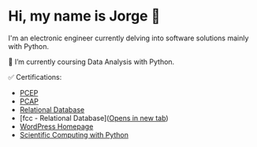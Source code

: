 # Hi, my name is Jorge 👋
I'm an electronic engineer currently delving into software solutions mainly with Python.   
   
🌱 I’m currently coursing Data Analysis with Python.   
   
✅ Certifications:
- [PCEP](https://www.credly.com/badges/a758342e-c48e-4a2c-90f9-228c90c9ff71/public_url)
- [PCAP](https://www.credly.com/badges/bc2341ab-e133-43e5-b260-03aa554f1601/public_url)
- [Relational Database](https://freecodecamp.org/certification/fccf2d338af-f832-43d3-839e-e21718c91b62/relational-database-v8)
- [fcc - Relational Database](<a href="[placeholder.com](https://freecodecamp.org/certification/fccf2d338af-f832-43d3-839e-e21718c91b62/relational-database-v8)" target="_blank">Opens in new tab</a>)
- <a href="https://www.WordPress.com" target="_blank">WordPress Homepage</a>
- [Scientific Computing with Python](https://www.freecodecamp.org/certification/fccf2d338af-f832-43d3-839e-e21718c91b62/scientific-computing-with-python-v7)


<!---
jmonti-gh/jmonti-gh is a ✨ special ✨ repository because its `README.md` (this file) appears on your GitHub profile.
You can click the Preview link to take a look at your changes.
--->
